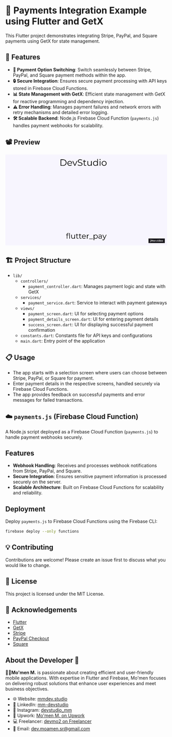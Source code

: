 # 📱 Payments Integration Example using Flutter and GetX

This Flutter project demonstrates integrating Stripe, PayPal, and Square payments using GetX for state management.

## 🚀 Features

- **🔄 Payment Option Switching**: Switch seamlessly between Stripe, PayPal, and Square payment methods within the app.
- **🔒 Secure Integration**: Ensures secure payment processing with API keys stored in Firebase Cloud Functions.
- **📊 State Management with GetX**: Efficient state management with GetX for reactive programming and dependency injection.
- **⚠️ Error Handling**: Manages payment failures and network errors with retry mechanisms and detailed error logging.
- **🛠️ Scalable Backend**: Node.js Firebase Cloud Function (`payments.js`) handles payment webhooks for scalability.

## 📽 Preview

![App Demo](preview/flutter_pay.gif)


## 🏗️ Project Structure

- `lib/`
  - `controllers/`
    - `payment_controller.dart`: Manages payment logic and state with GetX
  - `services/`
    - `payment_service.dart`: Service to interact with payment gateways
  - `views/`
    - `payment_screen.dart`: UI for selecting payment options
    - `payment_details_screen.dart`: UI for entering payment details
    - `success_screen.dart`: UI for displaying successful payment confirmation
  - `constants.dart`: Constants file for API keys and configurations
  - `main.dart`: Entry point of the application

## 📋 Usage

- The app starts with a selection screen where users can choose between Stripe, PayPal, or Square for payment.
- Enter payment details in the respective screens, handled securely via Firebase Cloud Functions.
- The app provides feedback on successful payments and error messages for failed transactions.

## ☁️ `payments.js` (Firebase Cloud Function)

A Node.js script deployed as a Firebase Cloud Function (`payments.js`) to handle payment webhooks securely.

## Features

- **Webhook Handling**: Receives and processes webhook notifications from Stripe, PayPal, and Square.
- **Secure Integration**: Ensures sensitive payment information is processed securely on the server.
- **Scalable Architecture**: Built on Firebase Cloud Functions for scalability and reliability.

## Deployment

Deploy `payments.js` to Firebase Cloud Functions using the Firebase CLI:

```bash
firebase deploy --only functions
```

## 💡 Contributing

Contributions are welcome! Please create an issue first to discuss what you would like to change.

## 📄 License

This project is licensed under the MIT License.

## 🙏 Acknowledgements

- [Flutter](https://flutter.dev/)
- [GetX](https://pub.dev/packages/get)
- [Stripe](https://stripe.com/)
- [PayPal Checkout](https://developer.paypal.com/docs/checkout/)
- [Square](https://developer.squareup.com/)

## About the Developer 🌟

**👨‍💻Mo'men M.** is passionate about creating efficient and user-friendly mobile applications. With expertise in Flutter and Firebase, Mo'men focuses on delivering robust solutions that enhance user experiences and meet business objectives.

- 🌐 Website: [mmdev.studio](https://mmdev.studio/)
- 💼 LinkedIn: [mm-devstudio](https://www.linkedin.com/in/mm-devstudio/)
- 📸 Instagram: [devstudio_mm](https://www.instagram.com/devstudio_mm/)
- 📝 Upwork: [Mo'men M. on Upwork](https://upwork.com/freelancers/mo2men184)
- 💻 Freelancer: [devmo2 on Freelancer](https://www.freelancer.com/u/devmo2)
- 📧 Email: [dev.moamen.sr@gmail.com](mailto:dev.moamen.sr@gmail.com)

